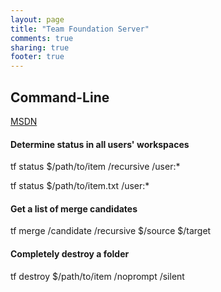 ```yaml
---
layout: page
title: "Team Foundation Server"
comments: true
sharing: true
footer: true
---
```


## Command-Line 

[MSDN](http://msdn.microsoft.com/en-us/library/z51z7zy0.aspx)


#### Determine status in all users' workspaces

tf status $/path/to/item /recursive /user:*

tf status $/path/to/item.txt /user:*


#### Get a list of merge candidates

tf merge /candidate /recursive $/source $/target


#### Completely destroy a folder

tf destroy $/path/to/item /noprompt /silent
